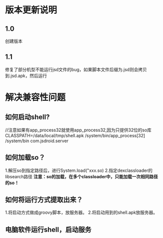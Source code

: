 # 版本更新说明

## 1.0

创建版本

## 1.1
修复了部分机型不能运行jsd文件的bug，如果脚本文件后缀为.jsd则会拷贝到.jsd.apk，然后运行



# 解决兼容性问题

## 如何启动shell?
//注意如果有app_process32就使用app_process32,因为只提供32位的so库
CLASSPATH=/data/local/tmp/shell.apk /system/bin/app_process[32] /system/bin com.jsdroid.server

## 如何加载so？
1.解压so到指定路径后，进行System.load("xxx.so)
2.指定dexclassloader的libsearch路径
**注意：so的加载，在多个classloader中，只能加载一次相同路径的so！**


## 如何将运行方式提取出来？

1.将启动方式做成groovy脚本，放服务器。
2.将启动用到的shell.apk放服务器。

## 电脑软件运行shell，启动服务
